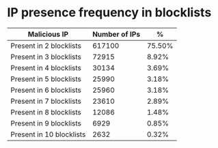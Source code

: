 # IP presence frequency in blocklists
| Malicious IP | Number of IPs | % |
|----|----|----|
| Present in 2 blocklists | 617100 | 75.50% |
| Present in 3 blocklists | 72915 | 8.92% |
| Present in 4 blocklists | 30134 | 3.69% |
| Present in 5 blocklists | 25990 | 3.18% |
| Present in 6 blocklists | 25960 | 3.18% |
| Present in 7 blocklists | 23610 | 2.89% |
| Present in 8 blocklists | 12086 | 1.48% |
| Present in 9 blocklists | 6929 | 0.85% |
| Present in 10 blocklists | 2632 | 0.32% |
